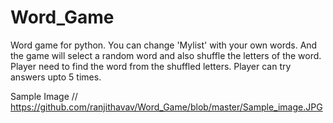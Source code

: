 # Word_Game
Word game for python.
You can change 'Mylist' with your own words. And the game will select a random word and also shuffle the letters of the word.
Player need to find the word from the shuffled letters.
Player can try answers upto 5 times.

Sample Image //
https://github.com/ranjithavav/Word_Game/blob/master/Sample_image.JPG
